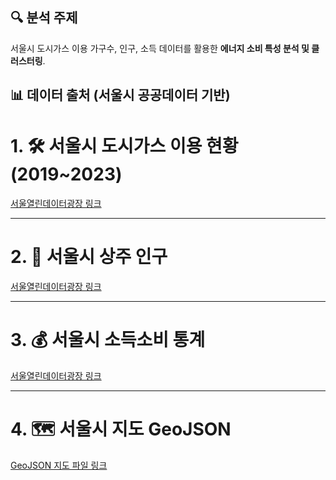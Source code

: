 ## 🔍 분석 주제
서울시 도시가스 이용 가구수, 인구, 소득 데이터를 활용한 **에너지 소비 특성 분석 및 클러스터링**.

## 📊 데이터 출처 (서울시 공공데이터 기반)

# 1. 🛠 서울시 도시가스 이용 현황 (2019~2023)
[서울열린데이터광장 링크](https://data.seoul.go.kr/dataList/125/S/2/datasetView.do)

---

# 2. 👥 서울시 상주 인구
[서울열린데이터광장 링크](https://data.seoul.go.kr/dataList/OA-22182/S/1/datasetView.do)

---

# 3. 💰 서울시 소득소비 통계
[서울열린데이터광장 링크](http://data.seoul.go.kr/dataList/OA-22167/S/1/datasetView.do)

---

# 4. 🗺 서울시 지도 GeoJSON
[GeoJSON 지도 파일 링크](https://raw.githubusercontent.com/southkorea/seoul-maps/master/kostat/2013/json/seoul_municipalities_geo_simple.json)



